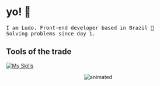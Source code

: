 # yo! 🤙

<p align="left">
  <samp>
    I am Ludo. Front-end developer based in Brazil 🌱
    <br>
    Solving problems since day 1.
  </samp>
</p>
<p align="left">
</p>
<h2 align="left">
  Tools of the trade
</h2>

[![My Skills](https://skills.thijs.gg/icons?i=js,html,css,tailwind,figma,git,mongodb,lua)](https://skills.thijs.gg)

<center>
<img src="https://user-images.githubusercontent.com/87837854/166164046-1238b8f9-e59c-4096-83b5-c777ec7cf562.gif" alt="animated">
</center>
